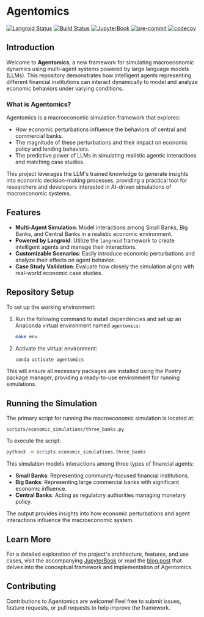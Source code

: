 # Agentomics

[![Langroid Status](https://img.shields.io/badge/Powered%20by-Langroid-orange)](https://github.com/langroid/langroid)
[![Build Status](https://github.com/akhilkarra/agentomics/actions/workflows/build.yml/badge.svg)](https://github.com/akhilkarra/agentomics/actions)
[![JupyterBook](https://img.shields.io/badge/JupyterBook-live-blue)](https://akhilkarra.github.io/agentomics/)
[![pre-commit](https://img.shields.io/badge/pre--commit-enabled-brightgreen?logo=pre-commit&logoColor=white)](https://pre-commit.com/)
[![codecov](https://codecov.io/gh/akhilkarra/agentomics/branch/main/graph/badge.svg)](https://codecov.io/gh/akhilkarra/agentomics)

## Introduction

Welcome to **Agentomics**, a new framework for simulating macroeconomic dynamics using multi-agent systems powered by large language models (LLMs). This repository demonstrates how intelligent agents representing different financial institutions can interact dynamically to model and analyze economic behaviors under varying conditions.

### What is Agentomics?

Agentomics is a macroeconomic simulation framework that explores:

- How economic perturbations influence the behaviors of central and commercial banks.
- The magnitude of these perturbations and their impact on economic policy and lending behaviors.
- The predictive power of LLMs in simulating realistic agentic interactions and matching case studies.

This project leverages the LLM's trained knowledge to generate insights into economic decision-making processes, providing a practical tool for researchers and developers interested in AI-driven simulations of macroeconomic systems.

## Features

- **Multi-Agent Simulation**: Model interactions among Small Banks, Big Banks, and Central Banks in a realistic economic environment.
- **Powered by Langroid**: Utilize the `langroid` framework to create intelligent agents and manage their interactions.
- **Customizable Scenarios**: Easily introduce economic perturbations and analyze their effects on agent behavior.
- **Case Study Validation**: Evaluate how closely the simulation aligns with real-world economic case studies.

## Repository Setup

To set up the working environment:

1. Run the following command to install dependencies and set up an Anaconda virtual environment named `agentomics`:
   ```bash
   make env
   ```

2. Activate the virtual environment:
   ```bash
   conda activate agentomics
   ```

This will ensure all necessary packages are installed using the Poetry package manager, providing a ready-to-use environment for running simulations.

## Running the Simulation

The primary script for running the macroeconomic simulation is located at:

``scripts/economic_simulations/three_banks.py``

To execute the script:

```bash
python3 -m scripts.economic_simulations.three_banks
```

This simulation models interactions among three types of financial agents:

- **Small Banks**: Representing community-focused financial institutions.
- **Big Banks**: Representing large commercial banks with significant economic influence.
- **Central Banks**: Acting as regulatory authorities managing monetary policy.

The output provides insights into how economic perturbations and agent interactions influence the macroeconomic system.

## Learn More

For a detailed exploration of the project's architecture, features, and use cases, visit the accompanying [JupyterBook](https://akhilkarra.github.io/agentomics/) or read the [blog post](#) that delves into the conceptual framework and implementation of Agentomics.

## Contributing

Contributions to Agentomics are welcome! Feel free to submit issues, feature requests, or pull requests to help improve the framework.
